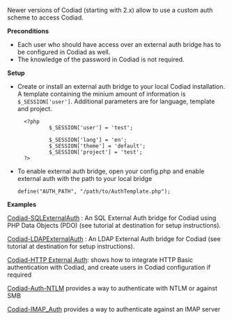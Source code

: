 Newer versions of Codiad (starting with 2.x) allow to use a custom auth scheme to access Codiad. 

**Preconditions** 

- Each user who should have access over an external auth bridge has to be configured in Codiad as well. 
- The knowledge of the password in Codiad is not required.

**Setup**

- Create or install an external auth bridge to your local Codiad installation. A template containing the minium amount of information is ```$_SESSION['user']```. Additional parameters are for language, template and project.

        <?php 
                $_SESSION['user'] = 'test';

                $_SESSION['lang'] = 'en';
                $_SESSION['theme'] = 'default';
                $_SESSION['project'] = 'test';
        ?>

- To enable external auth bridge, open your config.php and enable external auth with the path to your local bridge

     ```define("AUTH_PATH", "/path/to/AuthTemplate.php");```

**Examples**

[Codiad-SQLExternalAuth](https://github.com/QMXTech/Codiad-SQLExternalAuth) : An SQL External Auth bridge for Codiad using PHP Data Objects (PDO) (see tutorial at destination for setup instructions).

[Codiad-LDAPExternalAuth](https://github.com/QMXTech/Codiad-LDAPExternalAuth) : An LDAP External Auth bridge for Codiad (see tutorial at destination for setup instructions).

[Codiad-HTTP External Auth](https://gist.github.com/basteln3rk/4cab14ebd990e46efaef): shows how to integrate HTTP Basic authentication with Codiad, and create users in Codiad configuration if required

[Codiad-Auth-NTLM](https://github.com/daeks/Codiad-Auth-NTLM) provides a way to authenticate with NTLM or against SMB

[Codiad-IMAP_Auth](https://github.com/dugite-code/codiad-imap_auth) provides a way to authenticate against an IMAP server